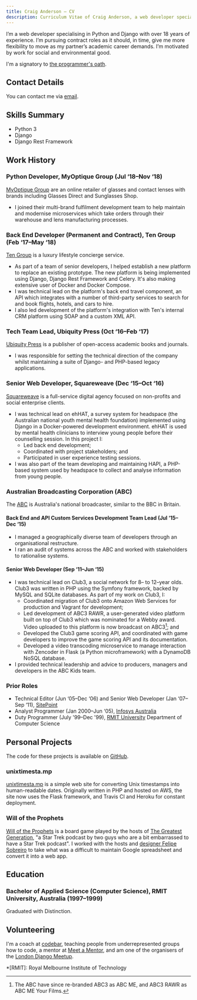 ```yaml
---
title: Craig Anderson — CV
description: Curriculum Vitae of Craig Anderson, a web developer specialising in Python and Django.
---
```


I’m a web developer specialising in Python and Django with over 18 years of experience. I’m pursuing contract roles as it should, in time, give me more flexibility to move as my partner’s academic career demands. I’m motivated by work for social and environmental good.

I'm a signatory to [the programmer's oath](https://github.com/Widdershin/programmers-oath/blob/2a7455c/README.md).

## Contact Details

You can contact me via [email](mailto:craig@uhf62.co.uk).

## Skills Summary

* Python 3
* Django
* Django Rest Framework


## Work History

### Python Developer, MyOptique Group (Jul&nbsp;‘18–Nov&nbsp;‘18)

[MyOptique Group](http://www.myoptiquegroup.com) are an online retailer of glasses and contact lenses with brands including Glasses Direct and Sunglasses Shop.

* I joined their multi-brand fulfilment development team to help maintain and modernise microservices which take orders through their warehouse and lens manufacturing processes.


### Back End Developer (Permanent and Contract), Ten Group (Feb&nbsp;‘17–May&nbsp;‘18)

[Ten Group](http://tengroup.com) is a luxury lifestyle concierge service.

* As part of a team of senior developers, I helped establish a new platform to replace an existing prototype. The new platform is being implemented using Django, Django Rest Framework and Celery. It's also making extensive user of Docker and Docker Compose.
* I was technical lead on the platform's back end travel component, an API which integrates with a number of third-party services to search for and book flights, hotels, and cars to hire.
* I also led development of the platform's integration with Ten's internal CRM platform using SOAP and a custom XML API.

### Tech Team Lead, Ubiquity Press (Oct&nbsp;‘16–Feb&nbsp;‘17)

[Ubiquity Press](http://ubiquitypress.com) is a publisher of open-access academic books and journals.

* I was responsible for setting the technical direction of the company whilst maintaining a suite of Django- and PHP-based legacy applications.

### Senior Web Developer, Squareweave (Dec&nbsp;‘15–Oct&nbsp;‘16)

[Squareweave](http://squareweave.com.au) is a full-service digital agency focused on non-profits and social enterprise clients.

* I was technical lead on ehHAT, a survey system for headspace (the Australian national youth mental health foundation) implemented using Django  in a Docker-powered development environment. ehHAT is used by mental health clinicians to interview young people before their counselling session. In this project I:
    * Led back end development;
    * Coordinated with project stakeholders; and
    * Participated in user experience testing sessions.
* I was also part of the team developing and maintaining HAPI, a PHP-based system used by headspace to collect and analyse information from young people.

### Australian Broadcasting Corporation (ABC)

The [ABC](http://abc.net.au) is Australia's national broadcaster, similar to the BBC in Britain.

#### Back End and API Custom Services Development Team Lead (Jul&nbsp;‘15–Dec&nbsp;‘15)

* I managed a geographically diverse team of developers through an organisational restructure.
* I ran an audit of systems across the ABC and worked with stakeholders to rationalise systems.

#### Senior Web Developer (Sep&nbsp;‘11–Jun&nbsp;‘15)

* I was technical lead on Club3, a social network for 8– to 12–year olds. Club3 was written in PHP using the Symfony framework, backed by MySQL and SQLite databases. As part of my work on Club3, I:
    * Coordinated migration of Club3 onto Amazon Web Services for production and Vagrant for development;
    * Led development of ABC3 RAWR, a user-generated video platform built on top of Club3 which was nominated for a Webby award. Video uploaded to this platform is now broadcast on ABC3[^abc3-rebrand]; and
    * Developed the Club3 game scoring API, and coordinated with game developers to improve the game scoring API and its documentation.
    * Developed a video transcoding microservice to manage interaction with Zencoder in Flask (a Python microframework) with a DynamoDB NoSQL database.
* I provided technical leadership and advice to producers, managers and developers in the ABC Kids team.

### Prior Roles

* Technical Editor (Jun&nbsp;‘05–Dec&nbsp;‘06) and Senior Web Developer (Jan&nbsp;‘07–Sep&nbsp;‘11), [SitePoint](https://www.sitepoint.com)
* Analyst Programmer (Jan&nbsp;2000–Jun&nbsp;‘05), [Infosys Australia](https://www.infosys.com/australia/)
* Duty Programmer (July&nbsp;'99–Dec&nbsp;'99), [RMIT University](https://www.rmit.edu.au) Department of Computer Science

## Personal Projects

The code for these projects is available on [GitHub](https://github.com/craiga/).

### unixtimesta.mp

[unixtimesta.mp](https://www.unixtimesta.mp/) is a simple web site for converting Unix timestamps into human-readable dates. Originally written in PHP and hosted on AWS, the site now uses the Flask framework, and Travis CI and Heroku for constant deployment.


### Will of the Prophets

[Will of the Prophets](https://will-of-the-prophets.herokuapp.com) is a board game played by the hosts of [The Greatest Generation](http://gagh.biz), "a Star Trek podcast by two guys who are a bit embarrassed to have a Star Trek podcast". I worked with the hosts and [designer Felipe Sobreiro](http://www.sobreiro.com) to take what was a difficult to maintain Google spreadsheet and convert it into a web app.

## Education

### Bachelor of Applied Science (Computer Science), RMIT University, Australia (1997–1999)

Graduated with Distinction.


## Volunteering

I'm a coach at [codebar](http://codebar.io), teaching people from underrepresented groups how to code, a mentor at [Meet a Mentor](http://meetamentor.co.uk), and am one of the organisers of the [London Django Meetup](https://www.djangolondon.com).


[^abc3-rebrand]: The ABC have since re-branded ABC3 as ABC ME, and ABC3 RAWR as ABC ME Your Films.

*[RMIT]: Royal Melbourne Institute of Technology
